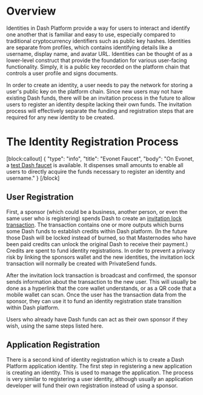 # Overview

Identities in Dash Platform provide a way for users to interact and identify one another that is familiar and easy to use, especially compared to traditional cryptocurrency identifiers such as public key hashes. Identities are separate from profiles, which contains identifying details like a username, display name, and avatar URL. Identities can be thought of as a lower-level construct that provide the foundation for various user-facing functionality. Simply, it is a public key recorded on the platform chain that controls a user profile and signs documents. 

In order to create an identity, a user needs to pay the network for storing a user's public key on the platform chain. Since new users may not have existing Dash funds, there will be an invitation process in the future to allow users to register an identity despite lacking their own funds. The invitation process will effectively separate the funding and registration steps that are required for any new identity to be created.

# The Identity Registration Process
[block:callout]
{
  "type": "info",
  "title": "Evonet Faucet",
  "body": "On Evonet, a [test Dash faucet](http://devnet-evonet-28309188.us-west-2.elb.amazonaws.com/) is available. It dispenses small amounts to enable all users to directly acquire the funds necessary to register an identity and username."
}
[/block]
## User Registration

First, a sponsor (which could be a business, another person, or even the same user who is registering) spends Dash to create an <a class="glossary" href="reference-glossary#section-invitation-lock-transaction" title="A special transaction with outputs for funding creation of new dash platform identities">invitation lock transaction</a>. The transaction contains one or more outputs which burns some Dash funds to establish credits within Dash platform. (In the future those Dash will be locked instead of burned, so that Masternodes who have been paid credits can unlock the original Dash to receive their payment.) Credits are spent to fund identity registrations. In order to prevent a privacy risk by linking the sponsors wallet and the new identities, the invitation lock transaction will normally be created with PrivateSend funds.

After the invitation lock transaction is broadcast and confirmed, the sponsor sends information about the transaction to the new user. This will usually be done as a hyperlink that the core wallet understands, or as a QR code that a mobile wallet can scan. Once the user has the transaction data from the sponsor, they can use it to fund an identity registration state transition within Dash platform.

Users who already have Dash funds can act as their own sponsor if they wish, using the same steps listed here.

## Application Registration

There is a second kind of identity registration which is to create a Dash Platform application identity. The first step in registering a new application is creating an identity. This is used to manage the application. The process is very similar to registering a user identity, although usually an application developer will fund their own registration instead of using a sponsor.